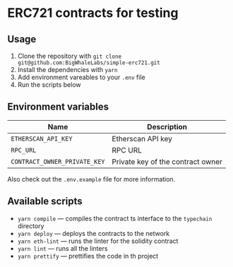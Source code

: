 # ERC721 contracts for testing

## Usage

1. Clone the repository with `git clone git@github.com:BigWhaleLabs/simple-erc721.git`
2. Install the dependencies with `yarn`
3. Add environment vareables to your `.env` file
4. Run the scripts below

## Environment variables

| Name                         | Description                       |
| ---------------------------- | --------------------------------- |
| `ETHERSCAN_API_KEY`          | Etherscan API key                 |
| `RPC_URL`                    | RPC URL                           |
| `CONTRACT_OWNER_PRIVATE_KEY` | Private key of the contract owner |

Also check out the `.env.example` file for more information.

## Available scripts

- `yarn compile` — compiles the contract ts interface to the `typechain` directory
- `yarn deploy` — deploys the contracts to the network
- `yarn eth-lint` — runs the linter for the solidity contract
- `yarn lint` — runs all the linters
- `yarn prettify` — prettifies the code in th project
